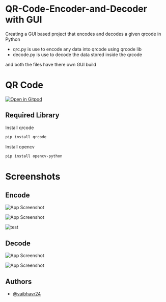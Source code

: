 # QR-Code-Encoder-and-Decoder with GUI

Creating a GUI based project that encodes and decodes a given qrcode in Python

* qrc.py is use to encode any data into qrcode using qrcode lib           
* decode.py is use to decode the data stored inside the qrcode

and both the files have there own GUI build 

# QR Code

[![Open in Gitpod](https://gitpod.io/button/open-in-gitpod.svg)](https://gitpod.io/#https://github.com/vaibhavr24/QR-Code-Encoder-and-Decoder-with-GUI/blob/main/qrc.py)


## Required Library

Install qrcode

```bash
pip install qrcode
```

Install opencv

```bash
pip install opencv-python
```


# Screenshots
## Encode
![App Screenshot](https://user-images.githubusercontent.com/73458444/138125675-06eecc27-4440-405b-a1db-395deefb27d2.png)

![App Screenshot](https://user-images.githubusercontent.com/73458444/138125730-4117a121-461c-484d-b65c-f3893c6356b2.png)


![test](https://user-images.githubusercontent.com/73458444/138125853-7eb16791-d844-421e-bd93-622e0a11f4dc.jpg)

## Decode

![App Screenshot](https://user-images.githubusercontent.com/73458444/138125767-c6ca7312-a26d-4bd9-a24b-5a9e7f0c75a5.png)  

![App Screenshot](https://user-images.githubusercontent.com/73458444/138125812-097bb37f-9dee-4871-a38f-f13b47c82a22.png)

## Authors

- [@vaibhavr24](https://github.com/vaibhavr24)

  

